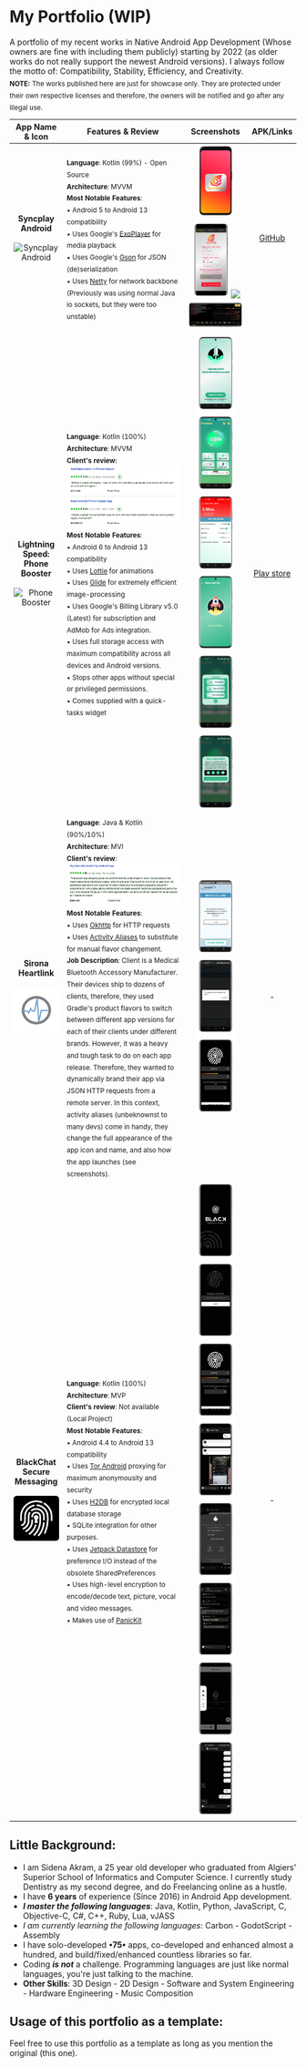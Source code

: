 # My Portfolio (WIP)
A portfolio of my recent works in Native Android App Development (Whose owners are fine with including them publicly) starting by 2022 (as older works do not really support the newest Android versions). I always follow the motto of: Compatibility, Stability, Efficiency, and Creativity.
<br><sub>**NOTE:** The works published here are just for showcase only. They are protected under their own respective licenses and therefore, the owners will be notified and go after any illegal use.</sub>

App Name & Icon | Features & Review | Screenshots | APK/Links
:-: | ------ | :-: | :-:
****Syncplay Android****<br><br><img title="Syncplay Android" src="https://github.com/chromaticnoob/syncplay-android/blob/master/art/LOGO.png?raw=true" width="150"> |<sub>**Language**: Kotlin (99%) - Open Source<br>**Architecture**: MVVM <br>**Most Notable Features**:<br>• Android 5 to Android 13 compatibility<br>• Uses Google's [ExoPlayer](https://github.com/google/ExoPlayer) for media playback<br>• Uses Google's [Gson](https://github.com/google/gson) for JSON (de)serialization<br>• Uses [Netty](https://netty.io/) for network backbone (Previously was using normal Java io sockets, but they were too unstable)</sub>| <img src="https://raw.githubusercontent.com/Reddnek/syncplay-android/master/art/SS1.png" width="62"><img src="https://raw.githubusercontent.com/Reddnek/syncplay-android/master/art/SS2.png" width="70"><img src="https://raw.githubusercontent.com/Reddnek/syncplay-android/master/art/SS4.png" width="70"><br><img src="https://raw.githubusercontent.com/Reddnek/syncplay-android/master/art/SS3.png" width="210">| [GitHub](https://github.com/Reddnek/syncplay-android)
****Lightning Speed: Phone Booster****<br><br><img title="Phone Booster" src="https://play-lh.googleusercontent.com/GPRqfXvcbS0bMFo3eesT-oczX5x407rB2G3ChcNgzEquUBXeVyEAwuLradOeLwxRb8w=w240-h480-rw" width="140"> |<sub>**Language**: Kotlin (100%)<br>**Architecture**: MVVM<br>**Client's review:**<br><img src="https://github.com/Reddnek/my-portfolio/blob/main/art/reviews/review-phonecleaner.png?raw=true" width="100%"><br>**Most Notable Features**:<br>• Android 6 to Android 13 compatibility<br>• Uses [Lottie](https://github.com/airbnb/lottie-android) for animations<br>• Uses [Glide](https://github.com/bumptech/glide) for extremely efficient image-processing<br>• Uses Google's Billing Library v5.0 (Latest) for subscription and AdMob for Ads integration.<br>• Uses full storage access with maximum compatibility across all devices and Android versions.<br>• Stops other apps without special or privileged permissions.<br>• Comes supplied with a quick-tasks widget</sub> | <img src="https://github.com/Reddnek/my-portfolio/blob/main/art/phonebooster/01_samsung-galaxys20-pink-portrait.png?raw=true" width="70"><img src="https://github.com/Reddnek/my-portfolio/blob/main/art/phonebooster/02_samsung-galaxys20-pink-portrait.png?raw=true" width="70"><img src="https://github.com/Reddnek/my-portfolio/blob/main/art/phonebooster/06_samsung-galaxys20-pink-portrait.png?raw=true" width="70"><img src="https://github.com/Reddnek/my-portfolio/blob/main/art/phonebooster/10_samsung-galaxys20-pink-portrait.png?raw=true" width="70"><img src="https://github.com/Reddnek/my-portfolio/blob/main/art/phonebooster/24_samsung-galaxys20-pink-portrait.png?raw=true" width="70"><img src="https://github.com/Reddnek/my-portfolio/blob/main/art/phonebooster/29_samsung-galaxys20-pink-portrait.png?raw=true" width="70">| [Play store](https://play.google.com/store/apps/details?id=com.lightningspeed.phoneboost)
****Sirona Heartlink****<br><br><img title="Sirona Heartlink" src="https://github.com/Reddnek/my-portfolio/blob/main/art/sironaheartlink/logosirona.png?raw=true" width="140"> |<sub>**Language**: Java & Kotlin (90%/10%)<br>**Architecture**: MVI<br>**Client's review**:<br><img src="https://github.com/Reddnek/my-portfolio/blob/main/art/reviews/review-sirona.png?raw=true" width="100%"><br>**Most Notable Features**:<br>• Uses [Okhttp](https://square.github.io/okhttp/) for HTTP requests<br>• Uses [Activity Aliases](https://developer.android.com/guide/topics/manifest/activity-alias-element) to substitute for manual flavor changement.<br>**Job Description**: Client is a Medical Bluetooth Accessory Manufacturer. Their devices ship to dozens of clients, therefore, they used Gradle's product flavors to switch between different app versions for each of their clients under different brands. However, it was a heavy and tough task to do on each app release. Therefore, they wanted to dynamically brand their app via JSON HTTP requests from a remote server. In this context, activity aliases (unbeknownst to many devs) come in handy, they change the full appearance of the app icon and name, and also how the app launches (see screenshots).</sub> | <img src="https://github.com/Reddnek/my-portfolio/blob/main/art/sironaheartlink/sirona1.png?raw=true" width="70"><img src="https://github.com/Reddnek/my-portfolio/blob/main/art/sironaheartlink/sirona2.png?raw=true" width="70"><br><img src="https://github.com/Reddnek/my-portfolio/blob/main/art/blackchat/BlackChat_3.png?raw=true" width="70">| -
****BlackChat Secure Messaging****<br><br><img title="BlackChat" src="https://github.com/Reddnek/my-portfolio/blob/main/art/blackchat/logo.png?raw=true" width="140"> |<sub>**Language**: Kotlin (100%)<br>**Architecture**: MVP<br>**Client's review**: Not available (Local Project)<br>**Most Notable Features**:<br>• Android 4.4 to Android 13 compatibility<br>• Uses [Tor Android](https://github.com/guardianproject/tor-android) proxying for maximum anonymousity and security<br>• Uses [H2DB](https://www.h2database.com/html/main.html) for encrypted local database storage<br>• SQLite integration for other purposes.<br>• Uses [Jetpack Datastore](https://developer.android.com/topic/libraries/architecture/datastore) for preference I/O instead of the obsolete SharedPreferences<br>• Uses high-level encryption to encode/decode text, picture, vocal and video messages.<br>• Makes use of [PanicKit](https://guardianproject.info/code/panickit/)</sub> | <img src="https://github.com/Reddnek/my-portfolio/blob/main/art/blackchat/BlackChat_1.png?raw=true" width="70"><img src="https://github.com/Reddnek/my-portfolio/blob/main/art/blackchat/BlackChat_2.png?raw=true" width="70"><img src="https://github.com/Reddnek/my-portfolio/blob/main/art/blackchat/BlackChat_3.png?raw=true" width="70"><img src="https://github.com/Reddnek/my-portfolio/blob/main/art/blackchat/BlackChat_4.png?raw=true" width="70"><img src="https://github.com/Reddnek/my-portfolio/blob/main/art/blackchat/BlackChat_5.png?raw=true" width="70"><img src="https://github.com/Reddnek/my-portfolio/blob/main/art/blackchat/BlackChat_6.png?raw=true" width="70"><img src="https://github.com/Reddnek/my-portfolio/blob/main/art/blackchat/BlackChat_7.png?raw=true" width="70"><img src="https://github.com/Reddnek/my-portfolio/blob/main/art/blackchat/BlackChat_8.png?raw=true" width="70">| -

## Little Background:
- I am Sidena Akram, a 25 year old developer who graduated from Algiers' Superior School of Informatics and Computer Science. I currently study Dentistry as my second degree, and do Freelancing online as a hustle.
- I have **6 years** of experience (Since 2016) in Android App development.
- **_I master the following languages_**: Java, Kotlin, Python, JavaScript, C, Objective-C, C#, C++, Ruby, Lua, vJASS
- _I am currently learning the following languages_: Carbon - GodotScript - Assembly
- I have solo-developed **•75•** apps, co-developed and enhanced almost a hundred, and build/fixed/enhanced countless libraries so far.
- Coding _**is not**_ a challenge. Programming languages are just like normal languages, you're just talking to the machine.
- **Other Skills**: 3D Design - 2D Design - Software and System Engineering - Hardware Engineering - Music Composition


## Usage of this portfolio as a template: 
Feel free to use this portfolio as a template as long as you mention the original (this one).
